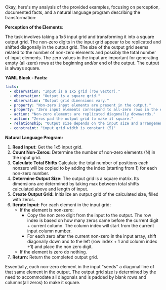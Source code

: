 Okay, here's my analysis of the provided examples, focusing on perception, documented facts, and a natural language program describing the transformation:

**Perception of the Elements:**

The task involves taking a 1x5 input grid and transforming it into a square output grid.  The non-zero digits in the input grid appear to be replicated and shifted diagonally in the output grid. The size of the output grid seems related to the number of non-zero elements and possibly the total number of input elements. The zero values in the input are important for generating empty (all-zero) rows at the beginning and/or end of the output. The output is always square.

**YAML Block - Facts:**


```yaml
facts:
  - observation: "Input is a 1x5 grid (row vector)."
  - observation: "Output is a square grid."
  - observation: "Output grid dimensions vary."
  - property: "Non-zero input elements are present in the output."
  - property: "Zero input elements correspond to all-zero rows in the output."
  - action: "Non-zero elements are replicated diagonally downwards."
  - action: "Zeros pad the output grid to make it square."
  - relationship: "Output size depends on the input size and arrangement of non-zero elements."
  - constraint: "input grid width is constant (5)"
```


**Natural Language Program:**

1. **Read Input:**  Get the 1x5 input grid.
2. **Count Non-Zeros:** Determine the number of non-zero elements (N) in the input grid.
3. **Calculate Total Shifts** Calculate the total number of positions each nonzero will be copied to by adding the index (starting from 1) for each non-zero number.
4. **Determine Output Size:** The output grid is a square matrix. Its dimensions are determined by taking max between total shifts calculated above and length of input.
5. **Create Output Grid:** Initialize an output grid of the calculated size, filled with zeros.
6. **Iterate Input:** For each element in the input grid:
   - If the element is non-zero:
      -  Copy the non zero digit from the input to the output. The row index is based on how many zeros came before the current digit + current column. The column index will start from the current input column number.
      - For each zero after the current non-zero in the input array, shift diagonally down and to the left (row index + 1 and column index +1) and place the non zero digit.
   - If the element is zero do nothing.
7. **Return:** Return the completed output grid.

Essentially, each non-zero element in the input "seeds" a diagonal line of that same element in the output.  The output grid size is determined by the need to accommodate all diagonals and is padded by blank rows and columns(all zeros) to make it square.
